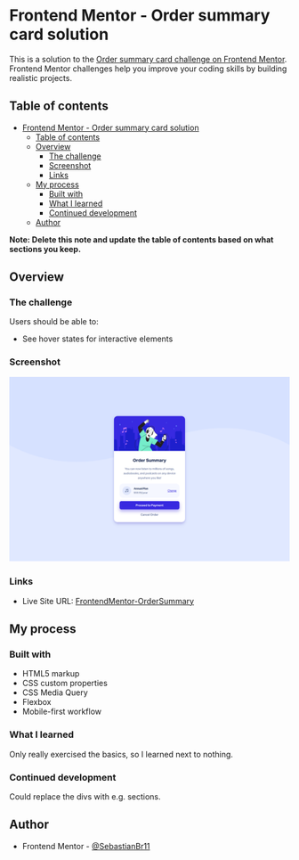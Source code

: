 # Frontend Mentor - Order summary card solution

This is a solution to the [Order summary card challenge on Frontend Mentor](https://www.frontendmentor.io/challenges/order-summary-component-QlPmajDUj). Frontend Mentor challenges help you improve your coding skills by building realistic projects.

## Table of contents

- [Frontend Mentor - Order summary card solution](#frontend-mentor---order-summary-card-solution)
  - [Table of contents](#table-of-contents)
  - [Overview](#overview)
    - [The challenge](#the-challenge)
    - [Screenshot](#screenshot)
    - [Links](#links)
  - [My process](#my-process)
    - [Built with](#built-with)
    - [What I learned](#what-i-learned)
    - [Continued development](#continued-development)
  - [Author](#author)

**Note: Delete this note and update the table of contents based on what sections you keep.**

## Overview

### The challenge

Users should be able to:

- See hover states for interactive elements

### Screenshot

![screenshot of my finished project](./screenshot.jpg)

### Links

- Live Site URL: [FrontendMentor-OrderSummary](https://sebastianbr11.github.io/FrontendMentor-OrderSummary/)

## My process

### Built with

- HTML5 markup
- CSS custom properties
- CSS Media Query
- Flexbox
- Mobile-first workflow

### What I learned

Only really exercised the basics, so I learned next to nothing.

### Continued development

Could replace the divs with e.g. sections.

## Author

- Frontend Mentor - [@SebastianBr11](https://www.frontendmentor.io/profile/SebastianBr11)
